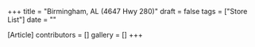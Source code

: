 +++
title = "Birmingham, AL (4647 Hwy 280)"
draft = false
tags = ["Store List"]
date = ""

[Article]
contributors = []
gallery = []
+++